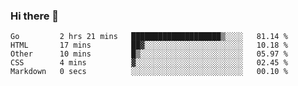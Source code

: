 ### Hi there 👋

<!--
**KLXLjun/KLXLjun** is a ✨ _special_ ✨ repository because its `README.md` (this file) appears on your GitHub profile.

Here are some ideas to get you started:

- 🔭 I’m currently working on ...
- 🌱 I’m currently learning ...
- 👯 I’m looking to collaborate on ...
- 🤔 I’m looking for help with ...
- 💬 Ask me about ...
- 📫 How to reach me: ...
- 😄 Pronouns: ...
- ⚡ Fun fact: ...
-->

<!--START_SECTION:waka-->
```text
Go         2 hrs 21 mins   ████████████████████▒░░░░   81.14 % 
HTML       17 mins         ██▓░░░░░░░░░░░░░░░░░░░░░░   10.18 % 
Other      10 mins         █▒░░░░░░░░░░░░░░░░░░░░░░░   05.97 % 
CSS        4 mins          ▓░░░░░░░░░░░░░░░░░░░░░░░░   02.45 % 
Markdown   0 secs          ░░░░░░░░░░░░░░░░░░░░░░░░░   00.10 % 
```
<!--END_SECTION:waka-->
